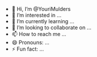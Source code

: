 - 👋 Hi, I’m @YouriMulders
- 👀 I’m interested in ...
- 🌱 I’m currently learning ...
- 💞️ I’m looking to collaborate on ...
- 📫 How to reach me ...
- 😄 Pronouns: ...
- ⚡ Fun fact: ...

<!---
YouriMulders/YouriMulders is a ✨ special ✨ repository because its `README.md` (this file) appears on your GitHub profile.
You can click the Preview link to take a look at your changes.
--->
